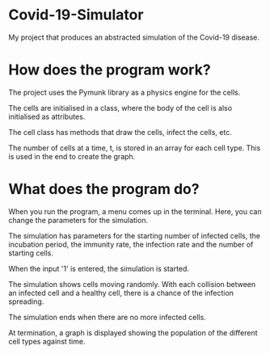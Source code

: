 # Covid-19-Simulator
My project that produces an abstracted simulation of the Covid-19 disease.

# How does the program work?
The project uses the Pymunk library as a physics engine for the cells.

The cells are initialised in a class, where the body of the cell is also initialised as attributes.

The cell class has methods that draw the cells, infect the cells, etc.

The number of cells at a time, t, is stored in an array for each cell type. This is used in the end to create the graph.

# What does the program do?
When you run the program, a menu comes up in the terminal. Here, you can change the parameters for the simulation.

The simulation has parameters for the starting number of infected cells, the incubation period, the immunity rate, the infection rate and the number of starting cells.

When the input '1' is entered, the simulation is started.

The simulation shows cells moving randomly. With each collision between an infected cell and a healthy cell, there is a chance of the infection spreading.

The simulation ends when there are no more infected cells.

At termination, a graph is displayed showing the population of the different cell types against time.
